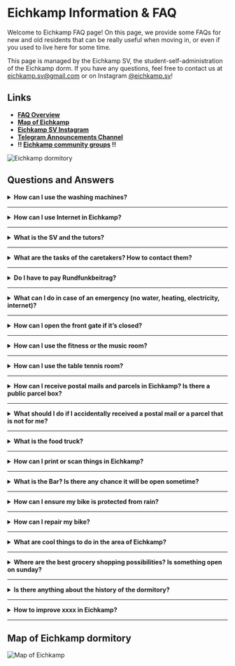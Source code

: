 # Eichkamp Information & FAQ

Welcome to Eichkamp FAQ page! On this page, we provide some FAQs for new and old residents that can be really useful when moving in, or even if you used to live here for some time.

This page is managed by the Eichkamp SV, the student-self-administration of the Eichkamp dorm. If you have any questions, feel free to contact us at eichkamp.sv@gmail.com or on Instagram [@eichkamp.sv](https://instagram.com/eichkamp.sv)!

## Links

* **[FAQ Overview](#Questions-and-Answers)**
* **[Map of Eichkamp](#Map-of-Eichkamp-dormitory)**
* **[Eichkamp SV Instagram](https://instagram.com/eichkamp.sv)**
* **[Telegram Announcements Channel](https://t.me/joinchat/m3HWoS7Q_hQxYjUy)**
* **!! [Eichkamp community groups](https://forms.gle/oHzzffdwopxoh39w6) !!**

![Eichkamp dormitory](https://i.imgur.com/6NCiXdI.jpg)

## Questions and Answers

<details>
<summary><strong>How can I use the washing machines?</strong></summary>
<p></p>

First, you need a **MensaCard.** This student ID (Campuscard) can be picked up at a distribution machine at your university, if you haven’t got yours yet.
Many of you already have one included into the student ID (participating universities at the moment: FU Berlin, HU Berlin, HTW, HWR, Beuth, Charité, ehb, ASH, KSHB). 
If you study at a different university, you probably got a seperate MensaCard via postal mail, and if you didn’t, you can get one at any Mensa of studierendenWERK Berlin (nearest one is TU Mensa, Hardenbergstr.), check at which time it’s open! 
You can also get one at the MensaTruck that is arriving usually once a week at Eichkamp (see more on https://stw.berlin)

Then you also have to **top up your MensaCard** (add credit to it). This usually only works by cash bills! You can top it up at the MensaTruck or at any studierendenWERK Mensa in Berlin.

With that prep out of the way **go to the washing machine room** in the basement of Haus 9 (it has a separate entrance). **[To the map](#Map-of-Eichkamp-dormitory)**

Follow the instructions displayed there (Load your clothes, up to 5kg. Select a program. Pay with the Mensa Card after selecting the machine with YOUR clothes. Go back to the machine and start the cycle. Remember to tmel).

**Costs:** 

* Washing (2 to 3 EUR)
* drying (1 to 2 EUR) 

per cycle/load depending on the temperature of the water or the length of the drying.  
You don’t have to bring your own detergent, it is included in the price.

If you have any questions, you can contact your roommates, the tutors or the SV.
</details>

---

<details>
<summary><strong>How can I use Internet in Eichkamp?</strong></summary>
<p></p>

There are two ways to connect. First, there is eduroam Wi-Fi available at many places on the site. There you can just log in with your university account. How that works depends on your university or high school. Just check the configuration settings at your high school’s website. There is also a universal tool that should work for many universities: https://cat.eduroam.org/  

The second way, which is highly recommended in terms of stability, reliability and speed, is to use your own router. Every room and WG should have a separate WAN-port, which you can use to connect to your own router’s WAN port. Normally it just works after you plug in the cable. Note that there is Gigabit internet available in Eichkamp (which is very fast!), so to get the most out of your connection, make sure to use a router that supports that, e.g. Asus RT-AC53 or Fritz!Box 4040.
</details>

---

<details>
<summary><strong>What is the SV and the tutors?</strong></summary>
<p></p>

The tutors are students who live in the dormitory and are here to help new residents and to organize events! They are employed by the STW and have consultation hours. If you want to know when they are, you can look at their door at house 15, in front of the postboxes! You can also reach the tutors via the email address tutor.eichkamp@stw.berlin.

There is also an extra tutor for the fitness room and the music room in the clubhouse. If you want to get access to the rooms, you can contact him via email: fitness.musik.tutor@gmail.com 

The SV is the student self administration of the dormitory. The current SV was newly founded in November 2020. They consist of voluntary people living here, and they also can organize events, but can do even more than that, e.g. building up a bicycle workshop or running a bar. They also get access to some rooms, material and money to realize their ideas. If you are interested in volunteering for your dormitory, please contact us! We are always happy about new people joining us! You can contact the SV directly via email (eichkamp.sv@gmail.com) or via Instagram ([@eichkamp.sv](https://instagram.com/eichkamp.sv))
</details>

---

<details>
<summary><strong>What are the tasks of the caretakers? How to contact them?</strong></summary>
<p></p>

The caretakers / janitors are mainly responsible for the maintenance of the dormitory. If something breaks in your community kitchen or bathroom, you can contact them, also if something with the internet connection, heating, water or similar does not work. They are available during their office hours in their office at the back of house 15. Also you can contact them via email (wh.ek@stw.berlin) or phone: 

0151 16600290 (Herr Bartholdi)  
0151 16600291 (Herr Schlüter)  
0151 16600287 (Herr Schulze)  
</details>

---


<details>
<summary><strong>Do I have to pay Rundfunkbeitrag?</strong></summary>
<p></p>

The studierendenWERK tells everybody who is renting a single room (no WG) to pay Rundfunkbeitrag on their own. WGs only have to pay the Rundfunkbeitrag once. 

However, the [regulation that is stated in all publically available materials by the Beitragsservice](https://www.rundfunkbeitrag.de/welcome/englisch/students_and_apprentices/index_ger.html#i_live_in_a_student_hall_of_residence_do_i_have_to_pay) (the authority who is responsible for collecting the Rundfunkbeitrag) is different: It says that only rooms, who are directly connected to a public corridor are considered as separate flats and have to pay Rundfunkbeitrag. If your room is not connected to a public corridor (and another door is in between), then you can share the Rundfunkbeitrag among everybody on your floor. This is the case in some houses in Eichkamp, but not in all. In this case, it is also recommended for the other flatmates that don't pay the fee directly to register at Beitragsservice though and refer to the flatmate that already pays. This can avoid conflicts.

Btw: The Beitragsservice has no capacities to come and check every single door constellation (also confirmed by an employee from Beitragsservice), so it's up to you and your flatmates how you want to handle the situation.

More on that: https://rundfunkbeitrag.de


</details>

---

<details>
<summary><strong>What can I do in case of an emergency (no water, heating, electricity, internet)?</strong></summary>
<p></p>

If there is an emergency with water, heating, electricity, internet while the caretakers are out of office, you can call the emergency numbers that are displayed near the entrance of each house. Notice that if you call them in a situation that is not an emergency or the caretakers are available, you have to pay the service by yourself.
</details>

---

<details>
<summary><strong>How can I open the front gate if it’s closed?</strong></summary>
<p></p>

There is a phone number you can call to open the gate instantly. For security, we do not share the number here publically, but you can [join our Telegram group](https://forms.gle/oHzzffdwopxoh39w6). The number is linked in the group description. Additionally, if you own a private car, you can ask the caretakers for a chip card.

Notice that the gate opens inductively from the inside, so if you drag e.g. a magnetic bike over the area right behind the gate, it will open automatically. That also means, if you want to drive from inside to the outside, the gate always opens automatically without further chip cards, etc.

</details>

---

<details>
<summary><strong>How can I use the fitness or the music room?</strong></summary>
<p></p>

There is a special tutor for the fitness room and the music room in the clubhouse. You can contact him via email: fitness.musik.tutor@gmail.com 

If you want to get access to the fitness room, please fill in this form: https://forms.gle/SLHtYjDzWhKHstsDA
    
**Note:** The music room is unfortunately still closed at the moment but will hopefully back soon.
</details>

---

<details>
<summary><strong>How can I use the table tennis room?</strong></summary>
<p></p>

If the room is open, you can just go inside and play :)

**Note:** Due to the current Corona situation, the table tennis room is currently closed.
</details>

---

<details>
<summary><strong>How can I receive postal mails and parcels in Eichkamp? Is there a public parcel box?</strong></summary>
<p></p>

**Your VO-Number** (that one that starts with 761-...) always has to be mentioned in the address field, so that the postman knows where to put your letter or where to bring your parcel. This number includes our house number, your floor number and your room number, in that order. 

“761” just stands for the Eichkamp dormitory in general. So for example: “761-05-03-01-0” would be the VO-No for house 5, floor 3 (the first floor ist floor 0), room 3, person 0. Alternatively, the parcel or letter can contain something as “Haus 5, Etage 3, Zimmer 1” or similar.

Often there are **parcels lost or received by another person** instead of the actual recipient. This is somehow annoying, but in many cases this just happens because the house number or VO number is missing. Unfortunately, there is no public parcel box in Eichkamp at the moment, where parcel services could just bring the packages if they do not find the receiving person. Because of strict regulations with Denkmalschutz and Brandschutz, this is unfortunately very difficult to implement.
</details>

---

<details>
<summary><strong>What should I do if I accidentally received a postal mail or a parcel that is not for me?</strong></summary>
<p></p>

If you find a letter in your postbox that is addressed to another person, you can either give it to the person directly or throw it in their postbox if you know them. If you don’t know them, you have to make sure it is sent back to the sender. To do so, just throw the letter into a postal box of Deutsche Post. If you want, you can write “Empfänger unbekannt” on the envelope before. If the letter was sent via some other carrier than Deutsche Post (e.g. pin Mail), you can give it back to the carrier. You are not allowed by law to open the letter or to throw it away!

If you received a parcel for another person you don’t know, please [join the Eichkamp Telegram group](https://forms.gle/oHzzffdwopxoh39w6) and ask if the person can pick up the parcel from you.
</details>

---

<details>
<summary><strong>What is the food truck?</strong></summary>
<p></p>

The food truck is an offer by studierendenWERK Berlin and it usually stays once a week in Eichkamp dormitory, but this may change in the future. It arrives at 11am and leaves at 2:30pm. You can buy food here, freshly made and ready-to-eat, or cold meals that you can warm up later. Additionally, there are salads, desserts, cake, some drinks, and ice cream in summer. You can look up the menu [at the STW website](https://www.stw.berlin/en/dining-facilities/foodtruck-mensa-ontheroad.html).

You can also get a new MensaCard here if you don’t have one yet, and you can top up your MensaCard with cash bills. At the truck, you can pay with MensaCard only to get the cheap student price, if you can only pay without MensaCard (Girocard, credit card or Google Pay) you have to pay the more expensive guest price.
</details>

---

<details>
<summary><strong>How can I print or scan things in Eichkamp?</strong></summary>
<p></p>

At the moment, there is no place where everybody can print or scan things. Some people might have a private printer or scanner though. If you ask nicely [in the Telegram group](https://forms.gle/oHzzffdwopxoh39w6), maybe there is somebody who can help you out. Otherwise there are multiple options to print in the area: 

* McPaper at Reichsstraße, near Theodor Heuss Platz
* Postbank at Soorstraße, near Theodor Heuss Platz
* digital-print-service at Kaiserdamm 
* And more! Just search for “copyshop” in your maps application.

Currently, the SV and other people are trying to implement a printing and scanning service directly in Eichkamp.
</details>

---

<details>
<summary><strong>What is the Bar? Is there any chance it will be open sometime?</strong></summary>
<p></p>

The bar is a part of the clubhouse, located on the ground floor. It was once open and runned by the old SV, however, it has been closed for some years now. 

Currently, we are doing an outdoor Bar event every two weeks! Look out for information about the dates on the posters in Eichkamp and in the Telegram group :)
</details>

---

<details>
<summary><strong>How can I ensure my bike is protected from rain?</strong></summary>
<p></p>

Every house (except houses 11 & 12) offers a bike storage room in the basement. Normally, every resident of the house has access to the room with their normal key for the front door. Just try out which door fits your key :)
</details>

---

<details>
<summary><strong>How can I repair my bike?</strong></summary>
<p></p>

Apart from official (and expensive) repair services, such as Zweirad-Stadler, there is a self-service bike repair workshop at TU Berlin, called unirad ([http://unirad.blogsport.de/](http://unirad.blogsport.de/)). Something similar also exists at HU Berlin, called hubSCHRAUBER ([http://www.refrat.hu-berlin.de/hubschrauber/](http://www.refrat.hu-berlin.de/hubschrauber/))

Furthermore, the SV in Eichkamp wants to open the same kind of workshop directly in Eichkamp! The room and some tools are already there, because the workshop already existed in the past and was run by the old SV. Stay tuned for upcoming announcements and contact the SV if you want to get involved!
</details>

---

<details>
<summary><strong>What are cool things to do in the area of Eichkamp?</strong></summary>
<p></p>

You probably noticed the **stadium** right in front of the dormitory, the Mommsenstadion. Only a few people know that you can just go inside and use the area to workout! It is usually open to the public from around 7:30 am to around 21:30 pm. The hours can slightly change sometimes. If there is an event, the stadium is obviously closed for the public. 

If you want to do sports lessons, you can use the advantage of the **TU sports centre** being right next to the dorm! There are courses offered primarily for students of Berlin universities. They are usually very affordable for students. You can [look up their course program online](https://www.tu-sport.de/).

Close to the dormitory is also the **Teufelsberg and the Drachenberg**. The Teufelsberg is quite famous in Berlin and there is a big former listening device on top of it, now it’s mostly a ruin. Also there are some exhibitions or events sometimes, and sometimes you can get a drink. You have to pay a small entrance fee though. The Drachenberg is just a hill with a flat surface. You can go up to see the sunset, to have a great overview of the city, just to chill or to sled in winter.

If you looked around the dormitory grounds a little bit, you may have noticed that there is a special house right adjacent to the Eichkamp dormitory, the so-called **Bonhoefferhaus** at Marienburger Allee. It was the family home of the famous anti-Nazi dissident Dietrich Bonhoeffer. Today it is kind of a museum and there are sometimes guided tours. You can [inform yourself about it online](https://www.bonhoeffer-haus-berlin.de/).
</details>

---

<details>
<summary><strong>Where are the best grocery shopping possibilities? Is something open on sunday?</strong></summary>
<p></p>

At Theodor-Heuss-Platz, there is a really big and spacious REWE and an Aldi. Another REWE (somewhat smaller, but really good though) is at S Grunewald with a seperate beverages store. The next EDEKA is at Königin-Elisabeth-Straße.

If you really need something urgently on Sunday, you can go to Ulrich at S Zoo. It is one of the only grocery stores in the area that opens on Sundays :)
</details>

---

<details>
<summary><strong>Is there anything about the history of the dormitory?</strong></summary>
<p></p>

Yes! Have a look at http://eichkamp.net/. This is a web page by old Eichkampers, where they collected some material about their time at Eichkamp. Some of them even made a book about the history, which is available here: http://eichkamp.net/chronik/chronik.pdf 

Maybe we also provide historic material on the SV website in the future :)
</details>

---

<details>
<summary><strong>How to improve xxxx in Eichkamp?</strong></summary>
<p></p>

Contact the SV or become a member and get involved :)  
Our email is eichkamp.sv@gmail.com, and our Instagram is [@eichkamp.sv](https://instagram.com/eichkamp.sv). 

We look forward to your ideas!
</details>

---

## Map of Eichkamp dormitory

![Map of Eichkamp](https://i.imgur.com/u0kQHbQ.jpg)
